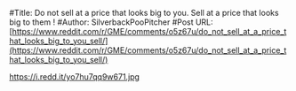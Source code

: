 #Title: Do not sell at a price that looks big to you. Sell at a price that looks big to them !
#Author: SilverbackPooPitcher
#Post URL: [https://www.reddit.com/r/GME/comments/o5z67u/do_not_sell_at_a_price_that_looks_big_to_you_sell/](https://www.reddit.com/r/GME/comments/o5z67u/do_not_sell_at_a_price_that_looks_big_to_you_sell/)


https://i.redd.it/yo7hu7qq9w671.jpg
